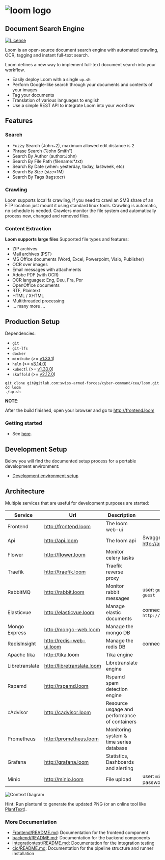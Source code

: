 # ![loom logo](Frontend/src/features/common/branding/loom-logo-full-contour.svg)

## Document Search Engine

[![License](./License-MIT-blue.svg)](./License.txt)

Loom is an open-source document search engine with automated
crawling, OCR, tagging and instant full-text search.

Loom defines a new way to implement full-text document search into your workflow.

- Easily deploy Loom with a single `up.sh`
- Perform Google-like search through your documents and contents of your images
- Tag your documents
- Translation of various languages to english
- Use a simple REST API to integrate Loom into your workflow

## Features

### Search

- Fuzzy Search (John~2), maximum allowed edit distance is 2
- Phrase Search ("John Smith")
- Search By Author (author:John)
- Search By File Path (filename:\*.txt)
- Search By Date (when: yesterday, today, lastweek, etc)
- Search By Size (size>1M)
- Search By Tags (tags:ocr)

### Crawling

Loom supports local fs crawling, if you need to crawl an SMB share of an FTP location
just mount it using standard linux tools.
Crawling is automatic, no schedule is needed.
Crawlers monitor the file system and automatically process new, changed and removed files.

### Content Extraction

**Loom supports large files**
Supported file types and features:

- ZIP archives
- Mail archives (PST)
- MS Office documents (Word, Excel, Powerpoint, Visio, Publisher)
- OCR over images
- Email messages with attachments
- Adobe PDF (with OCR)
- OCR languages: Eng, Deu, Fra, Por
- OpenOffice documents
- RTF, Plaintext
- HTML / XHTML
- Multithreaded processing
- ... many more ...

## Production Setup

Dependencies:

- `git`
- `git-lfs`
- `docker`
- `minikube` (>= [v1.33.1](https://minikube.sigs.k8s.io/docs/start/?arch=%2Flinux%2Fx86-64%2Fstable%2Fbinary+download))
- `helm` (>= [v3.14.0](https://helm.sh/docs/intro/install/))
- `kubectl` (>= [v1.30.0](https://kubernetes.io/de/docs/tasks/tools/install-kubectl/))
- `skaffold` (>= [v2.12.0](https://skaffold.dev/docs/install/))

```shell
git clone git@gitlab.com:swiss-armed-forces/cyber-command/cea/loom.git
cd loom
./up.sh
```

**NOTE**:

After the build finished, open your browser and go to <http://frontend.loom>

### Getting started

- See [here](Documentation/getting-started.md).

## Development Setup

Below you will find the documented setup process for a portable development environment:

- [Development environment setup](Documentation/devenv-setup.md)

## Architecture

Multiple services that are useful for development purposes are started:

| Service        | Url                                        | Description                                   | Usage                                         |
| -------------- | ------------------------------------------ | --------------------------------------------- | --------------------------------------------- |
| Frontend       | <http://frontend.loom>                    | The loom web-ui                              |                                               |
| Api            | <http://api.loom>                         | The loom api                                 | Swagger documentation: <http://api.loom/docs>|
| Flower         | <http://flower.loom>                      | Monitor celery tasks                          |                                               |
| Traefik        | <http://traefik.loom>                     | Traefik reverse proxy                         |                                               |
| RabbitMQ       | <http://rabbit.loom>                      | Monitor rabbit messages                       | user: `guest` password: `guest`               |
| Elasticvue     | <http://elasticvue.loom>                  | Manage elastic documents                      | connect to `http://elasticsearch.loom`       |
| Mongo Express  | <http://mongo-web.loom>                   | Manage the mongo DB                           |                                               |
| RedisInsight   | <http://redis-web-ui.loom>                | Manage the redis DB                           | connect to `redis:6379`                       |
| Apache tika    | <http://tika.loom>                        | Tika engine                                   |                                               |
| Libretranslate | <http://libretranslate.loom>              | Libretranslate engine                         |                                               |
| Rspamd         | <http://rspamd.loom>                      | Rspamd spam detection engine                  |                                               |
| cAdvisor       | <http://cadvisor.loom>                    | Resource usgage and performance of containers |                                               |
| Prometheus     | <http://prometheus.loom>                  | Monitoring system & time series database      |                                               |
| Grafana        | <http://grafana.loom>                     | Statistics, Dashboards and alerting           |                                               |
| Minio          | <http://minio.loom>                       | File upload                                   |  user: `minioadmin` password: `minioadmin`            |

![Context Diagram](/Documentation/c4-2-container.svg)

Hint: Run plantuml to generate the updated PNG (or an online tool like [PlantText](https://www.planttext.com/)).

### More Documentation

- [Frontend/README.md](Frontend/README.md): Documentation for the frontend component
- [backend/README.md](backend/README.md): Documentation for the backend components
- [integrationtest/README.md](integrationtest/README.md): Documentation for the integration testing
- [cic/README.md](/cicd/README.md): Documentation for the pipeline structure and runner installation
